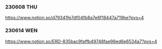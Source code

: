 ### 230608 THU
https://www.notion.so/d79341fe7df04fb8a7e6f18447a719be?pvs=4

### 230614 WEN
https://www.notion.so/ERD-835bac9faffb49748fae98ed6e6534a7?pvs=4
